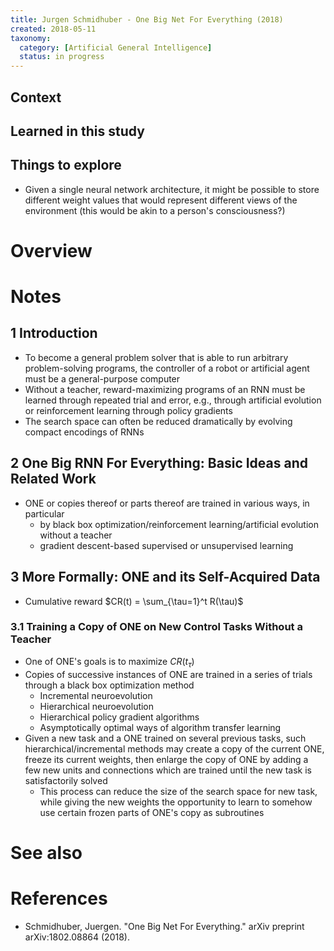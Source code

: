```yaml
---
title: Jurgen Schmidhuber - One Big Net For Everything (2018)
created: 2018-05-11
taxonomy:
  category: [Artificial General Intelligence]
  status: in progress
---
```


## Context

## Learned in this study

## Things to explore
* Given a single neural network architecture, it might be possible to store different weight values that would represent different views of the environment (this would be akin to a person's consciousness?)

# Overview

# Notes
## 1 Introduction
* To become a general problem solver that is able to run arbitrary problem-solving programs, the controller of a robot or artificial agent must be a general-purpose computer
* Without a teacher, reward-maximizing programs of an RNN must be learned through repeated trial and error, e.g., through artificial evolution or reinforcement learning through policy gradients
* The search space can often be reduced dramatically by evolving compact encodings of RNNs

## 2 One Big RNN For Everything: Basic Ideas and Related Work
* ONE or copies thereof or parts thereof are trained in various ways, in particular
	* by black box optimization/reinforcement learning/artificial evolution without a teacher
	* gradient descent-based supervised or unsupervised learning

## 3 More Formally: ONE and its Self-Acquired Data
* Cumulative reward $CR(t) = \sum_{\tau=1}^t R(\tau)$

### 3.1 Training a Copy of ONE on New Control Tasks Without a Teacher
* One of ONE's goals is to maximize $CR(t_\tau)$
* Copies of successive instances of ONE are trained in a series of trials through a black box optimization method
	* Incremental neuroevolution
	* Hierarchical neuroevolution
	* Hierarchical policy gradient algorithms
	* Asymptotically optimal ways of algorithm transfer learning
* Given a new task and a ONE trained on several previous tasks, such hierarchical/incremental methods may create a copy of the current ONE, freeze its current weights, then enlarge the copy of ONE by adding a few new units and connections which are trained until the new task is satisfactorily solved
	* This process can reduce the size of the search space for new task, while giving the new weights the opportunity to learn to somehow use certain frozen parts of ONE's copy as subroutines

# See also

# References
* Schmidhuber, Juergen. "One Big Net For Everything." arXiv preprint arXiv:1802.08864 (2018).
